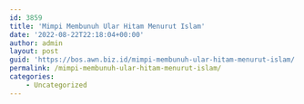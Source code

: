 ```yaml
---
id: 3859
title: 'Mimpi Membunuh Ular Hitam Menurut Islam'
date: '2022-08-22T22:18:04+00:00'
author: admin
layout: post
guid: 'https://bos.awn.biz.id/mimpi-membunuh-ular-hitam-menurut-islam/'
permalink: /mimpi-membunuh-ular-hitam-menurut-islam/
categories:
    - Uncategorized
---
```



